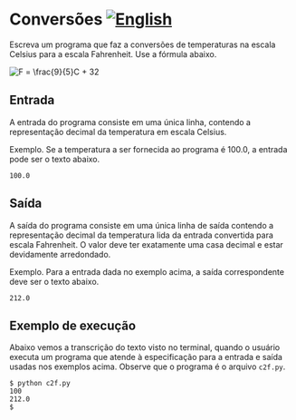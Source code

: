 # Conversões [![English](https://github.com/daltonserey/FlagKit/raw/master/Assets/PNG/US.png)](conversions.md)

Escreva um programa que faz a conversões de temperaturas
na escala Celsius para a escala Fahrenheit. Use a fórmula abaixo.

![F = \frac{9}{5}C + 32](https://render.githubusercontent.com/render/math?math=F%20%3D%20%5Cfrac%7B9%7D%7B5%7DC%20%2B%2032)

## Entrada

A entrada do programa consiste em uma única linha, contendo
a representação decimal da temperatura em escala Celsius.

Exemplo. Se a temperatura a ser fornecida ao programa é 100.0, a
entrada pode ser o texto abaixo.

```
100.0
```


## Saída

A saída do programa consiste em uma única linha de saída
contendo a representação decimal da temperatura lida da
entrada convertida para escala Fahrenheit. O valor deve
ter exatamente uma casa decimal e estar devidamente
arredondado.

Exemplo. Para a entrada dada no exemplo acima, a saída
correspondente deve ser o texto abaixo.

```
212.0
```

## Exemplo de execução

Abaixo vemos a transcrição do texto visto no terminal,
quando o usuário executa um programa que atende à especificação
para a entrada e saída usadas nos exemplos acima. Observe
que o programa é o arquivo `c2f.py`.

```
$ python c2f.py
100
212.0
$
```
